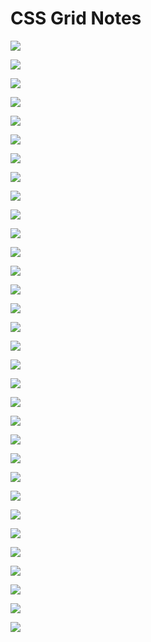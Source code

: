 # CSS Grid Notes      


![](1%20(1).png)      

![](1%20(2).png)       

![](1%20(3).png)        

![](2%20(1).png)      

![](2%20(2).png)        

![](2%20(3).png)        

![](3%20(1).png)         

![](3%20(2).png)          

![](4%20(1).png)        

![](4%20(2).png)       

![](5%20(1).png)         

![](5%20(2).png)         

![](6%20(1).png)          

![](6%20(2).png)         

![](6%20(3).png)           

![](7%20(1).png)       

![](7%20(2).png)        

![](8%20(1).png)          

![](8%20(2).png)          

![](9%20(1).png)      

![](9%20(2).png)          

![](10%20(1).png)        

![](10%20(2).png)        

![](11%20(1).png)           

![](11%20(2).png)        

![](11%20(3).png)        

![](12%20(1).png)        

![](12%20(2).png)         

![](12%20(3).png)           

![](13%20(1).png)         

![](13%20(2).png)         

![](13%20(3).png)
